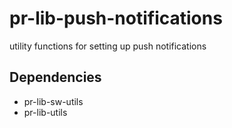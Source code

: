 # pr-lib-push-notifications
utility functions for setting up push notifications

## Dependencies

* pr-lib-sw-utils
* pr-lib-utils
